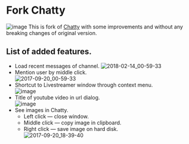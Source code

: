 Fork Chatty
======
![image](https://user-images.githubusercontent.com/4051126/71765502-d0f13780-2f06-11ea-9b8d-04a78f23267d.png)
This is fork of [Chatty](http://chatty.github.io) with some improvements and without any breaking changes of original version.

List of added features.
----------------------------
* Load recent messages of channel.
![2018-02-14_00-59-33](https://i.imgur.com/uRTU1Uq.gif)
* Mention user by middle click.  
![2017-09-20_00-59-33](https://user-images.githubusercontent.com/4051126/31056895-23baf91a-a6e2-11e7-8b22-d021cdc4fb14.gif)
* Shortcut to Livestreamer window through context menu.  
![image](https://user-images.githubusercontent.com/4051126/71765507-dcdcf980-2f06-11ea-9431-6676c44aca59.png)
* Title of youtube video in url dialog.  
![image](https://user-images.githubusercontent.com/4051126/71765513-e7978e80-2f06-11ea-97e6-dc6d82bb834b.png)
* See images in Chatty.  
  * Left click — close window.
  * Middle click — copy image in clipboard.
  * Right click — save image on hard disk.  
![2017-09-20_18-39-40](https://user-images.githubusercontent.com/4051126/32775289-14df885e-c940-11e7-97de-4591b501d637.gif)
